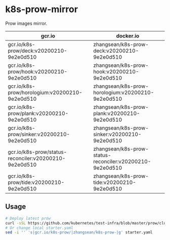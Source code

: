 # k8s-prow-mirror

Prow images mirror.

gcr.io | docker.io
---|---
gcr.io/k8s-prow/deck:v20200210-9e2e0d510 | zhangsean/k8s-prow-deck:v20200210-9e2e0d510
gcr.io/k8s-prow/hook:v20200210-9e2e0d510 | zhangsean/k8s-prow-hook:v20200210-9e2e0d510
gcr.io/k8s-prow/horologium:v20200210-9e2e0d510 | zhangsean/k8s-prow-horologium:v20200210-9e2e0d510
gcr.io/k8s-prow/plank:v20200210-9e2e0d510 | zhangsean/k8s-prow-plank:v20200210-9e2e0d510
gcr.io/k8s-prow/sinker:v20200210-9e2e0d510 | zhangsean/k8s-prow-sinker:v20200210-9e2e0d510
gcr.io/k8s-prow/status-reconciler:v20200210-9e2e0d510 | zhangsean/k8s-prow-status-reconciler:v20200210-9e2e0d510
gcr.io/k8s-prow/tide:v20200210-9e2e0d510 | zhangsean/k8s-prow-tide:v20200210-9e2e0d510

## Usage

```bash
# Deploy latest prow
curl -sSL https://github.com/kubernetes/test-infra/blob/master/prow/cluster/starter.yaml?raw= | sed 's|gcr.io/k8s-prow/|zhangsean/k8s-prow-|g' | kubectl apply -f -
# Or change local starter.yaml
sed -i '' 's|gcr.io/k8s-prow/|zhangsean/k8s-prow-|g' starter.yaml
```
